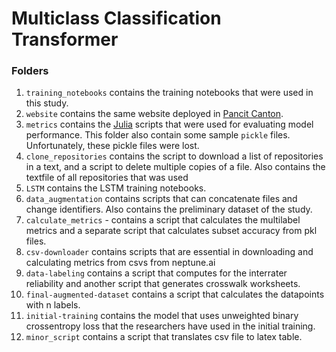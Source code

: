 # Multiclass Classification Transformer

### Folders

1. `training_notebooks` contains the training notebooks that were used in this study.
2. `website` contains the same website deployed in [Pancit Canton](https://pancitcanton.azurewebsites.net).
3. `metrics` contains the [Julia](https://julialang.org/) scripts that were used for evaluating model performance. This folder also contain some sample `pickle` files. Unfortunately, these pickle files were lost.
4. `clone_repositories` contains the script to download a list of repositories in a text, and a script to delete multiple copies of a file. Also contains the textfile of all repositories that was used
5. `LSTM` contains the LSTM training notebooks.
6. `data_augmentation` contains scripts that can concatenate files and change identifiers. Also contains the preliminary dataset of the study.
7. `calculate_metrics` - contains a script that calculates the multilabel metrics and a separate script that calculates subset accuracy from pkl files.
8. `csv-downloader` contains scripts that are essential in downloading and calculating metrics from csvs from neptune.ai
9. `data-labeling` contains a script that computes for the interrater reliability and another script that generates crosswalk worksheets.
10. `final-augmented-dataset` contains a script that calculates the datapoints with n labels.
11. `initial-training` contains the model that uses unweighted binary crossentropy loss that the researchers have used in the initial training.
12. `minor_script` contains a script that translates csv file to latex table.

